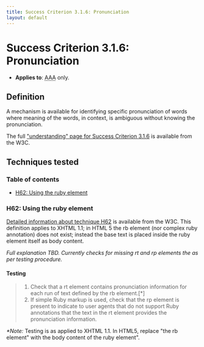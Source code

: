 ```yaml
---
title: Success Criterion 3.1.6: Pronunciation
layout: default
---
```


# Success Criterion 3.1.6: Pronunciation

- **Applies to**: <abbr title="Triple A">AAA</abbr> only.

## Definition

A mechanism is available for identifying specific pronunciation of words where meaning of the words, in context, is ambiguous without knowing the pronunciation.

The full ["understanding" page for Success Criterion 3.1.6](http://www.w3.org/TR/UNDERSTANDING-WCAG20/meaning-pronunciation.html) is available from the W3C.

## Techniques tested

### Table of contents

- [H62: Using the ruby element](#tech-h62)

### <a id="tech-h62">H62: Using the ruby element</a>

[Detailed information about technique H62](http://www.w3.org/TR/2010/NOTE-WCAG20-TECHS-20101014/H62) is available from the W3C. This definition applies to XHTML 1.1; in HTML 5 the rb element (nor complex ruby annotation) does not exist; instead the base text is placed inside the ruby element itself as body content.

*Full explanation TBD. Currently checks for missing rt and rp elements the as per testing procedure.*

#### Testing

> 1. Check that a rt element contains pronunciation information for each run of text defined by the rb element.[*]
> 2. If simple Ruby markup is used, check that the rp element is present to indicate to user agents that do not support Ruby annotations that the text in the rt element provides the pronunciation information.

*\*Note:* Testing is as applied to XHTML 1.1. In HTML5, replace "the rb element" with the body content of the ruby element".
